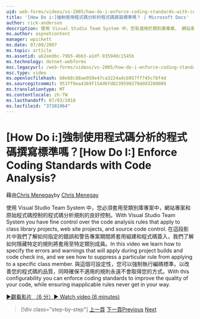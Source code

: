 ```yaml
---
uid: web-forms/videos/vs-2005/how-do-i-enforce-coding-standards-with-code-analysis
title: '[How Do i:]強制使用程式碼分析的程式碼撰寫標準嗎？ | Microsoft Docs'
author: rick-anderson
description: 使用 Visual Studio Team System 中，您有適用於類別庫專案、 網站專案和原始檔程式碼涵蓋的程式碼分析規則的良好控制...
ms.author: aspnetcontent
manager: wpickett
ms.date: 07/09/2007
ms.topic: article
ms.assetid: ab2eedbc-79b5-4b63-a1df-935940c1545b
ms.technology: dotnet-webforms
msc.legacyurl: /web-forms/videos/vs-2005/how-do-i-enforce-coding-standards-with-code-analysis
msc.type: video
ms.openlocfilehash: b8e68c88ae059e47ca3224adcb957ff745c7bf4d
ms.sourcegitcommit: 953ff9ea4369f154d6fd0239599279ddd3280009
ms.translationtype: MT
ms.contentlocale: zh-TW
ms.lasthandoff: 07/03/2018
ms.locfileid: "37381964"
---
```

<a name="how-do-i-enforce-coding-standards-with-code-analysis"></a><span data-ttu-id="60fac-104">[How Do i:]強制使用程式碼分析的程式碼撰寫標準嗎？</span><span class="sxs-lookup"><span data-stu-id="60fac-104">[How Do I:] Enforce Coding Standards with Code Analysis?</span></span>
====================
<span data-ttu-id="60fac-105">藉由[Chris Menegay](https://twitter.com/CMenegay)</span><span class="sxs-lookup"><span data-stu-id="60fac-105">by [Chris Menegay](https://twitter.com/CMenegay)</span></span>

<span data-ttu-id="60fac-106">使用 Visual Studio Team System 中，您必須套用至類別庫專案中，網站專案和原始程式碼控制的程式碼分析規則的良好控制。</span><span class="sxs-lookup"><span data-stu-id="60fac-106">With Visual Studio Team System you have fine control over the code analysis rules that apply to class library projects, web site projects, and source code control.</span></span> <span data-ttu-id="60fac-107">在這段影片中我們了解如何指定的錯誤和警告專案期間將套用組建和程式碼簽入，我們了解如何隱藏特定的規則將套用至特定類別成員。</span><span class="sxs-lookup"><span data-stu-id="60fac-107">In this video we learn how to specify the errors and warnings that will apply during project builds and code check ins, and we see how to suppress a particular rule from applying to a specific class member.</span></span> <span data-ttu-id="60fac-108">與這個可設定性，您可以強制執行編碼標準，以改善您的程式碼的品質，同時確保不適用的規則永遠不會取得您的方式。</span><span class="sxs-lookup"><span data-stu-id="60fac-108">With this configurability you can enforce coding standards to improve the quality of your code, while ensuring inapplicable rules never get in your way.</span></span>

[<span data-ttu-id="60fac-109">&#9654;觀看影片 （6 分）</span><span class="sxs-lookup"><span data-stu-id="60fac-109">&#9654; Watch video (6 minutes)</span></span>](https://channel9.msdn.com/Blogs/ASP-NET-Site-Videos/how-do-i-enforce-coding-standards-with-code-analysis)

> [!div class="step-by-step"]
> <span data-ttu-id="60fac-110">[上一頁](how-do-i-set-up-distributed-load-testing-for-high-volume-tests.md)
> [下一頁](how-do-i-use-generic-tests.md)</span><span class="sxs-lookup"><span data-stu-id="60fac-110">[Previous](how-do-i-set-up-distributed-load-testing-for-high-volume-tests.md)
[Next](how-do-i-use-generic-tests.md)</span></span>
